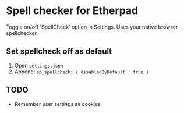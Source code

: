 # Spell checker for Etherpad

Toggle on/off 'SpellCheck' option in Settings.  Uses your native browser spellchecker

## Set spellcheck off as default

1. Open `settings.json`
2. Append:
``ep_spellcheck: { disabledByDefault : true }``

## TODO

* Remember user settings as cookies
